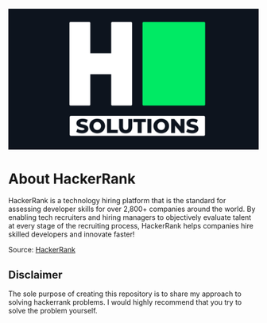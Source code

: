 
![HackerRank](/images/banner.png)

# About HackerRank

HackerRank is a technology hiring platform that is the standard for assessing developer skills for over 2,800+ companies around the world. By enabling tech recruiters and hiring managers to objectively evaluate talent at every stage of the recruiting process, HackerRank helps companies hire skilled developers and innovate faster!

Source: [HackerRank](https://www.hackerrank.com/about-us/)

## Disclaimer

The sole purpose of creating this repository is to share my approach to solving hackerrank problems. I would highly recommend that you try to solve the problem yourself.

